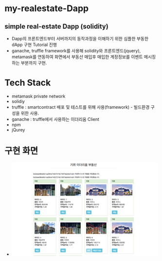 # my-realestate-Dapp
## simple real-estate Dapp (solidity)
- Dapp의 프론트엔드부터 서버까지의 동작과정을 이해하기 위한 심플한 부동한 dApp 구현 Tutorial 진행
- ganache, truffle framework를 사용해 solidity와 프론트엔드(jquery), metamask를 연동하여 화면에서 부동산 매입후 매입한 계정정보를 이벤트 메시징 하는 부분까지 구현.  


# Tech Stack
- metamask private network
- solidiy
- truffle : smartcontract 배포 및 테스트를 위해 사용(framework) - 빌드환경 구성을 위한 사용.
- ganache : truffle에서 사용하는 이더리움 Client
- npm
- jQurey

# 구현 화면
- ![frontend_image](/file/frontend.png)

